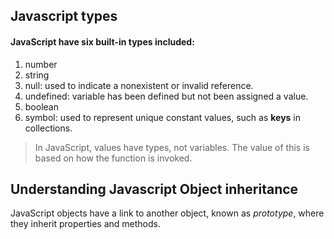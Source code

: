 ## Javascript types

#### JavaScript have six built-in types included:

1. number
2. string
3. null: used to indicate a nonexistent or invalid reference.
4. undefined: variable has been defined but not been assigned a value.
5. boolean
6. symbol: used to represent unique constant values, such as **keys** in collections.

> In JavaScript, values have types, not variables.
> The value of this is based on how the function is invoked.

## Understanding Javascript Object inheritance

JavaScript objects have a link to another object, known as _prototype_, where they inherit properties and methods.
